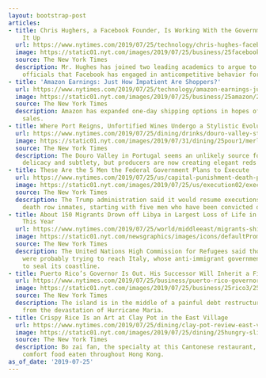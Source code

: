 ```yaml
---
layout: bootstrap-post
articles:
- title: Chris Hughers, a Facebook Founder, Is Working With the Government to Break
    It Up
  url: https://www.nytimes.com/2019/07/25/technology/chris-hughes-facebook-breakup.html
  image: https://static01.nyt.com/images/2019/07/25/business/25facebook/25facebook-facebookJumbo.jpg
  source: The New York Times
  description: Mr. Hughes has joined two leading academics to argue to government
    officials that Facebook has engaged in anticompetitive behavior for almost a decade.
- title: 'Amazon Earnings: Just How Impatient Are Shoppers?'
  url: https://www.nytimes.com/2019/07/25/technology/amazon-earnings-just-how-impatient-are-shoppers.html
  image: https://static01.nyt.com/images/2019/07/25/business/25amazon/25amazon-facebookJumbo.jpg
  source: The New York Times
  description: Amazon has expanded one-day shipping options in hopes of increasing
    sales.
- title: Where Port Reigns, Unfortified Wines Undergo a Stylistic Evolution
  url: https://www.nytimes.com/2019/07/25/dining/drinks/douro-valley-still-wines.html
  image: https://static01.nyt.com/images/2019/07/31/dining/25pour1/merlin_158310903_3f62636c-793b-4519-8a4e-410cc5764260-facebookJumbo.jpg
  source: The New York Times
  description: The Douro Valley in Portugal seems an unlikely source for bottles with
    delicacy and subtlety, but producers are now creating elegant reds and whites.
- title: These Are the 5 Men the Federal Government Plans to Execute
  url: https://www.nytimes.com/2019/07/25/us/capital-punishment-death-penalty.html
  image: https://static01.nyt.com/images/2019/07/25/us/execution02/execution02-facebookJumbo.jpg
  source: The New York Times
  description: The Trump administration said it would resume executions of federal
    death row inmates, starting with five men who have been convicted of killing children.
- title: About 150 Migrants Drown off Libya in Largest Loss of Life in Mediterranean
    This Year
  url: https://www.nytimes.com/2019/07/25/world/middleeast/migrants-shipwreck-libya.html
  image: https://static01.nyt.com/newsgraphics/images/icons/defaultPromoCrop.png
  source: The New York Times
  description: The United Nations High Commission for Refugees said those who drowned
    were probably trying to reach Italy, whose anti-immigrant government has sought
    to seal its coastline.
- title: Puerto Rico’s Governor Is Out. His Successor Will Inherit a Financial Mess.
  url: https://www.nytimes.com/2019/07/25/business/puerto-rico-governor-restructuring.html
  image: https://static01.nyt.com/images/2019/07/25/business/25rico3/25rico3-facebookJumbo.jpg
  source: The New York Times
  description: The island is in the middle of a painful debt restructuring as it recovers
    from the devastation of Hurricane Maria.
- title: Crispy Rice Is an Art at Clay Pot in the East Village
  url: https://www.nytimes.com/2019/07/25/dining/clay-pot-review-east-village.html
  image: https://static01.nyt.com/images/2019/07/25/dining/25hungry-slideshow-slide-Y1ZE/25hungry-slideshow-slide-Y1ZE-facebookJumbo.jpg
  source: The New York Times
  description: Bo zai fan, the specialty at this Cantonese restaurant, is a delicious
    comfort food eaten throughout Hong Kong.
as_of_date: '2019-07-25'
---
```


